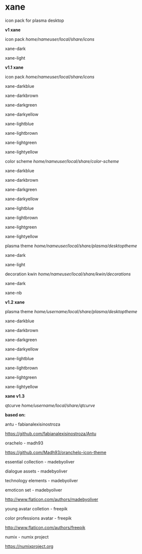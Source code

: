 # **xane**

icon pack for plasma desktop


**v1 xane**

icon pack *home/nameuser/local/share/icons*

xane-dark

xane-light


**v1.1 xane**

icon pack *home/nameuser/local/share/icons*

xane-darkblue

xane-darkbrown

xane-darkgreen

xane-darkyellow

xane-lightblue

xane-lightbrown

xane-lightgreen

xane-lightyellow

color scheme *home/nameuser/local/share/color-scheme*

xane-darkblue

xane-darkbrown

xane-darkgreen

xane-darkyellow

xane-lightblue

xane-lightbrown

xane-lightgreen

xane-lightyellow

plasma theme *home/nameuser/local/share/plasma/desktoptheme*

xane-dark

xane-light

decoration kwin *home/nameuser/local/share/kwin/decorations*

xane-dark

xane-nb

**v1.2 xane**

plasma theme *home/username/local/share/plasma/desktoptheme*

xane-darkblue

xane-darkbrown

xane-darkgreen

xane-darkyellow

xane-lightblue

xane-lightbrown

xane-lightgreen

xane-lightyellow

**xane v1.3**

qtcurve *home/username/local/share/qtcurve*


**based on:**

antu - fabianalexisinostroza

https://github.com/fabianalexisinostroza/Antu

orachelo - madh93

https://github.com/Madh93/oranchelo-icon-theme

essential collection - madebyoliver

dialogue assets - madebyoliver

technology elements - madebyoliver

emoticon set - madebyoliver

http://www.flaticon.com/authors/madebyoliver

young avatar colletion - freepik

color professions avatar - freepik

http://www.flaticon.com/authors/freepik

numix - numix project

https://numixproject.org
